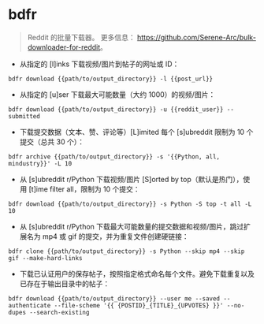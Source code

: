 # bdfr

> Reddit 的批量下载器。
> 更多信息： <https://github.com/Serene-Arc/bulk-downloader-for-reddit>。

- 从指定的 [l]inks 下载视频/图片到帖子的网址或 ID：

`bdfr download {{path/to/output_directory}} -l {{post_url}}`

- 从指定的 [u]ser 下载最大可能数量（大约 1000）的视频/图片：

`bdfr download {{path/to/output_directory}} -u {{reddit_user}} --submitted`

- 下载提交数据（文本、赞、评论等）[L]imited 每个 [s]ubreddit 限制为 10 个提交（总共 30 个）：

`bdfr archive {{path/to/output_directory}} -s '{{Python, all, mindustry}}' -L 10`

- 从 [s]ubreddit r/Python 下载视频/图片 [S]orted by top（默认是热门），使用 [t]ime filter all，限制为 10 个提交：

`bdfr download {{path/to/output_directory}} -s Python -S top -t all -L 10`

- 从 [s]ubreddit r/Python 下载最大可能数量的提交数据和视频/图片，跳过扩展名为 mp4 或 gif 的提交，并为重复文件创建硬链接：

`bdfr clone {{path/to/output_directory}} -s Python --skip mp4 --skip gif --make-hard-links`

- 下载已认证用户的保存帖子，按照指定格式命名每个文件。避免下载重复以及已存在于输出目录中的帖子：

`bdfr download {{path/to/output_directory}} --user me --saved --authenticate --file-scheme '{{ {POSTID}_{TITLE}_{UPVOTES} }}' --no-dupes --search-existing`
